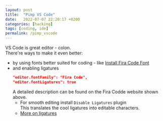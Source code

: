 ```yaml
---
layout: post
title:  "Pimp VS Code"
date:   2022-07-07 22:20:17 +0200
categories: [hacking]
tags: [coding, ide]
permalink: /pimp_vscode
---
```

VS Code is great editor - colon.   
There're ways to make it even better:
* by using fonts better suited for coding - like [Install Fira Code Font](https://github.com/tonsky/FiraCode/wiki/VS-Code-Instructions)
* and enabling ligatures
  ```json
  "editor.fontFamily": "Fira Code",
  "editor.fontLigatures": true
  ```
  A detailed description can be found on the Fira Codde website shown above.
  * For smooth editing install `Disable Ligatures` plugin   
  This translates the cool ligatures into editable characters.
  * [More on ligatures](https://marketplace.visualstudio.com/items?itemName=kshetline.ligatures-limited)